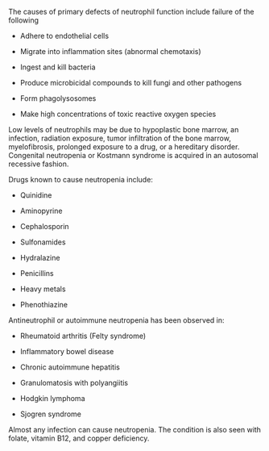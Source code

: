 The causes of primary defects of neutrophil function include failure of the following

- Adhere to endothelial cells

- Migrate into inflammation sites (abnormal chemotaxis)

- Ingest and kill bacteria

- Produce microbicidal compounds to kill fungi and other pathogens

- Form phagolysosomes

- Make high concentrations of toxic reactive oxygen species

Low levels of neutrophils may be due to hypoplastic bone marrow, an infection, radiation exposure, tumor infiltration of the bone marrow, myelofibrosis, prolonged exposure to a drug, or a hereditary disorder. Congenital neutropenia or Kostmann syndrome is acquired in an autosomal recessive fashion.

Drugs known to cause neutropenia include:

- Quinidine

- Aminopyrine

- Cephalosporin

- Sulfonamides

- Hydralazine

- Penicillins

- Heavy metals

- Phenothiazine

Antineutrophil or autoimmune neutropenia has been observed in:

- Rheumatoid arthritis (Felty syndrome)

- Inflammatory bowel disease

- Chronic autoimmune hepatitis

- Granulomatosis with polyangiitis

- Hodgkin lymphoma

- Sjogren syndrome

Almost any infection can cause neutropenia. The condition is also seen with folate, vitamin B12, and copper deficiency.